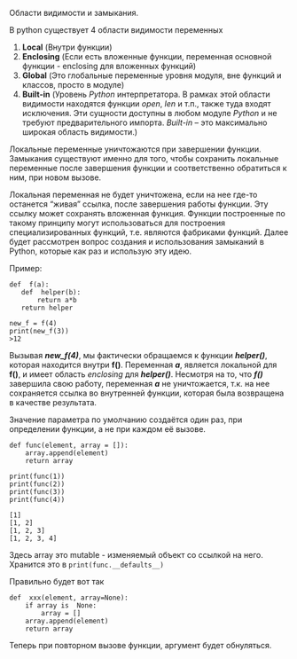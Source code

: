 Области видимости и замыкания.

В python существует 4 области видимости переменных

 1. **Local** (Внутри функции)
 2. **Enclosing** (Если есть вложенные функции, переменная основной функции - enclosing для вложенных функций)
 3. **Global** (Это глобальные переменные уровня модуля, вне функций и классов, просто в модуле)
 4. **Built-in** (Уровень _Python_ интерпретатора. В рамках этой области видимости находятся функции _open_, _len_ и т.п., также туда входят исключения. Эти сущности доступны в любом модуле _Python_ и не требуют предварительного импорта. _Built-in_ – это максимально широкая область видимости.)



Локальные переменные уничтожаются при завершении функции. Замыкания существуют именно для того, чтобы сохранить локальные переменные после завершения функции и соответственно обратиться к ним, при новом вызове.

Локальная переменная не будет уничтожена, если на нее где-то останется “живая” ссылка, после завершения работы функции. Эту ссылку может сохранять вложенная функция. Функции построенные по такому принципу могут использоваться для построения специализированных функций, т.е. являются фабриками функций. Далее будет рассмотрен вопрос создания и использования замыканий в Python, которые как раз и использую эту идею.

Пример:
	

    def  f(a):
       def  helper(b):
	       return a*b
       return helper
        
    new_f = f(4)
    print(new_f(3))
    >12

Вызывая **_new_f(4)_**, мы фактически обращаемся к функции _**helper()**_, которая находится внутри **f()**. Переменная **_a_**, является локальной для **f()**, и имеет область _enclosing_ для _**helper()**_. Несмотря на то, что _**f()**_ завершила свою работу, переменная **_a_** не уничтожается, т.к. на нее сохраняется ссылка во внутренней функции, которая была возвращена в качестве результата.




Значение параметра по умолчанию создаётся один раз, при определении функции, а не при каждом её вызове.

```
def func(element, array = []):
    array.append(element)
    return array

print(func(1))
print(func(2))
print(func(3))
print(func(4))

[1]
[1, 2]
[1, 2, 3]
[1, 2, 3, 4]
```

Здесь array это mutable - изменяемый объект со ссылкой на него.
Хранится это в 
`print(func.__defaults__)`


Правильно будет вот так

    def  xxx(element, array=None):
	    if array is  None:
		    array = []
	    array.append(element)
	    return array

Теперь при повторном вызове функции, аргумент будет обнуляться.
